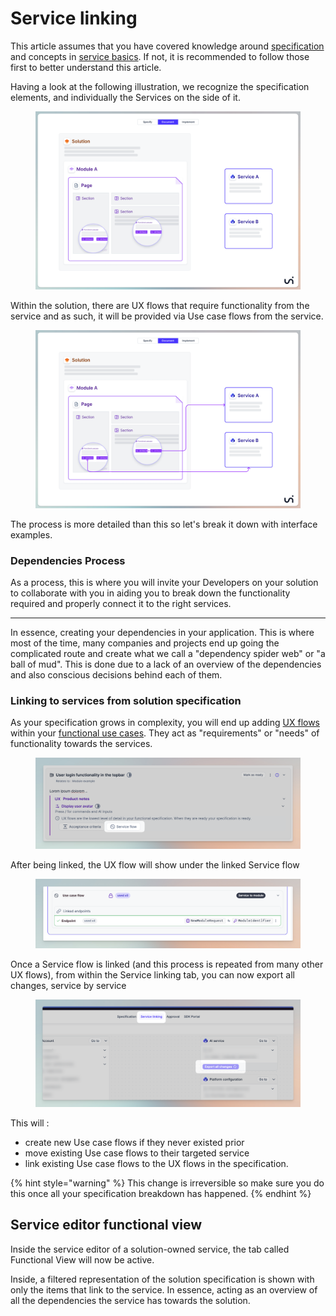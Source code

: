 # Service linking

This article assumes that you have covered knowledge around [specification](../wip-specification/) and concepts in [service basics](ported-service-basics.md).  If not, it is recommended to follow those first to better understand this article.

Having a look at the following illustration, we recognize the specification elements, and individually the Services on the side of it.&#x20;

<figure><img src="../../.gitbook/assets/CleanShot 2024-04-12 at 09.06.55.png" alt=""><figcaption></figcaption></figure>

Within the solution, there are UX flows that require functionality from the service and as such, it will be provided via Use case flows from the service.&#x20;

<figure><img src="../../.gitbook/assets/CleanShot 2024-04-12 at 09.08.40.png" alt=""><figcaption></figcaption></figure>

The process is more detailed than this so let's break it down with interface examples.&#x20;



### Dependencies Process&#x20;

As a process, this is where you will invite your Developers on your solution to collaborate with you in aiding you to break down the functionality required and properly connect it to the right services.

***

In essence, creating your dependencies in your application. This is where most of the time, many companies and projects end up going the complicated route and create what we call a "dependency spider web" or "a ball of mud". This is done due to a lack of an overview of the dependencies and also conscious decisions behind each of them.&#x20;

### Linking to services from solution specification

As your specification grows in complexity, you will end up adding [UX flows](../ported-specification/ported-solution-basics.md#ux-flow) within your [functional use cases](../ported-specification/ported-solution-basics.md#functional-use-case). They act as "requirements" or "needs" of functionality towards the services.&#x20;

<figure><img src="../../.gitbook/assets/CleanShot 2024-04-12 at 09.40.51@2x.png" alt=""><figcaption></figcaption></figure>

After being linked, the UX flow will show under the linked Service flow

<figure><img src="../../.gitbook/assets/CleanShot 2024-04-12 at 16.01.47.png" alt=""><figcaption></figcaption></figure>

Once a Service flow is linked (and this process is repeated from many other UX flows), from within the Service linking tab, you can now export all changes, service by service

<figure><img src="../../.gitbook/assets/CleanShot 2024-04-12 at 15.56.17 (2).png" alt=""><figcaption></figcaption></figure>

This will :

* create new Use case flows if they never existed prior
* move existing Use case flows to their targeted service
* link existing Use case flows to the UX flows in the specification.&#x20;

{% hint style="warning" %}
This change is irreversible so make sure you do this once all your specification breakdown has happened.
{% endhint %}



## Service editor functional view

Inside the service editor of a solution-owned service, the tab called Functional View will now be active.

Inside, a filtered representation of the solution specification is shown with only the items that link to the service. In essence, acting as an overview of all the dependencies the service has towards the solution.



